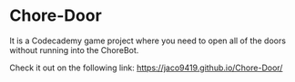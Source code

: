 # Chore-Door
It is a Codecademy game project where you need to open all of the doors without running into the ChoreBot.

Check it out on the following link:
https://jaco9419.github.io/Chore-Door/
